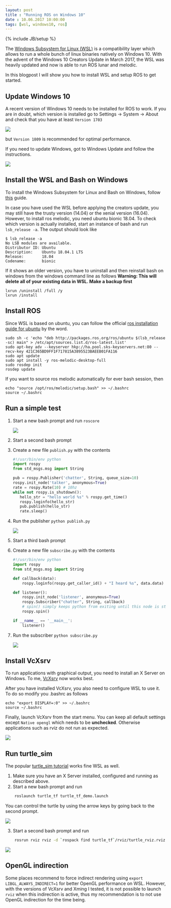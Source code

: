 ```yaml
---
layout: post
title : "Running ROS on Windows 10"
date : 10.06.2017 10:00:00
tags: [wsl, windows10, ros]
---
```

{% include JB/setup %}

The [Windows Subsystem for Linux (WSL)](https://msdn.microsoft.com/de-de/commandline/wsl/faq) is a compatibility layer which allows to run a whole bunch of linux binaries natively on Windows 10. With the advent of the Windows 10 Creators Update in March 2017, the WSL was heavily updated and now is able to run ROS lunar and melodic.

In this blogpost I will show you how to install WSL and setup ROS to get started.

## Update Windows 10

A recent version of Windows 10 needs to be installed for ROS to work. If you are in doubt, which version is installed go to Settings -> System -> About and check that you have at least `Version 1703`

![](/assets/images/RosOnWsl/WinVersion.png)

but `Version 1809` is recommended for optimal performance.

If you need to update Windows, got to Windows Update and follow the instructions.

![](https://cnet2.cbsistatic.com/img/PKRh3jY_SwHLSHspsOyOLemB5AE=/2017/03/28/1512839d-f203-4e20-96bf-d6345850923e/windows-10-creators-update-opt-in.png)

## Install the WSL and Bash on Windows

To install the Windows Subsystem for Linux and Bash on Windows, follow [this](https://docs.microsoft.com/en-us/windows/wsl/install-win10) guide.

In case you have used the WSL before applying the creators update, you may still have the trusty version (14.04) or the xenial version (16.04). However, to install ros melodic, you need ubuntu bionic 18.04.
To check which version is actually installed, start an instance of bash and run `lsb_release -a`. The output should look like

```
$ lsb_release -a
No LSB modules are available.
Distributor ID: Ubuntu
Description:    Ubuntu 18.04.1 LTS
Release:        18.04
Codename:       bionic
```

If it shows an older version, you have to uninstall and then reinstall bash on windows from the windows command line as follows **Warning: This will delete all of your existing data in WSL. Make a backup first**

    lxrun /uninstall /full /y
    lxrun /install

## Install ROS

Since WSL is based on ubuntu, you can follow the official [ros installation guide for ubuntu](http://wiki.ros.org/melodic/Installation/Ubuntu) by the word.


    sudo sh -c 'echo "deb http://packages.ros.org/ros/ubuntu $(lsb_release -sc) main" > /etc/apt/sources.list.d/ros-latest.list'
    sudo apt-key adv --keyserver hkp://ha.pool.sks-keyservers.net:80 --recv-key 421C365BD9FF1F717815A3895523BAEEB01FA116
    sudo apt update
    sudo apt install -y ros-melodic-desktop-full
    sudo rosdep init
    rosdep update

If you want to source ros melodic automatically for ever bash session, then

    echo "source /opt/ros/melodic/setup.bash" >> ~/.bashrc
    source ~/.bashrc

## Run a simple test

1. Start a new bash prompt and run `roscore`

   ![](/assets/images/RosOnWsl/roscore.PNG)
2. Start a second bash prompt
3. Create a new file `publish.py` with the contents
   ``` python
   #!/usr/bin/env python
   import rospy
   from std_msgs.msg import String
   
   pub = rospy.Publisher('chatter', String, queue_size=10)
   rospy.init_node('talker', anonymous=True)
   rate = rospy.Rate(10) # 10hz
   while not rospy.is_shutdown():
      hello_str = "hello world %s" % rospy.get_time()
      rospy.loginfo(hello_str)
      pub.publish(hello_str)
      rate.sleep()
   ```

4. Run the publisher `python publish.py`

   ![](/assets/images/RosOnWsl/publish.PNG)

5. Start a third bash prompt
6. Create a new file `subscribe.py` with the contents
   ``` python
   #!/usr/bin/env python
   import rospy
   from std_msgs.msg import String

   def callback(data):
       rospy.loginfo(rospy.get_caller_id() + "I heard %s", data.data)

   def listener():
       rospy.init_node('listener', anonymous=True)
       rospy.Subscriber("chatter", String, callback)
       # spin() simply keeps python from exiting until this node is stopped
       rospy.spin()

   if __name__ == '__main__':
       listener()
   ```  
7. Run the subscriber `python subscribe.py`

   ![](/assets/images/RosOnWsl/subscribe.PNG)

## Install VcXsrv

To run applications with graphical output, you need to install an X Server on Windows. To me, [VcXsrv](https://sourceforge.net/projects/vcxsrv/) now works best.

After you have installed VcXsrv, you also need to configure WSL to use it. To do so modify you .bashrc as follows

    echo "export DISPLAY=:0" >> ~/.bashrc
    source ~/.bashrc

Finally, launch VcXsrv from the start menu. You can keep all default settings except `Native opengl` which needs to be  __unchecked__. Otherwise applications such as rviz do not run as expected.

![](/assets/images/RosOnWsl/NoNativeOpenGl.PNG)

## Run turtle_sim

The popular [turtle_sim tutorial](http://wiki.ros.org/ROS/Tutorials/UnderstandingTopics) works fine WSL as well.

1. Make sure you have an X Server installed, configured and running as described above.
2. Start a new bash prompt and run

``` bash
    roslaunch turtle_tf turtle_tf_demo.launch
```

  You can control the turtle by using the arrow keys by going back to the second prompt.

   ![](/assets/images/RosOnWsl/turtle1.PNG)

3. Start a second bash prompt and run

``` bash
    rosrun rviz rviz -d `rospack find turtle_tf`/rviz/turtle_rviz.rviz
```

   ![](/assets/images/RosOnWsl/turtle2.PNG)

## OpenGL indirection

Some places recommend to force indirect rendering using `export LIBGL_ALWAYS_INDIRECT=1` for better OpenGL performance on WSL. However, with the versions of VcXsrv and Xming I tested, it is not possible to launch `rviz` when this indirection is active, thus my recommendation is to not use OpenGL indirection for the time being.
